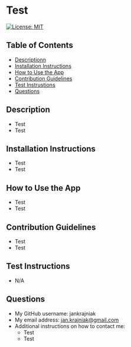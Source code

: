 
# Test
[![License: MIT](https://img.shields.io/badge/License-MIT-yellow.svg)](https://opensource.org/licenses/MIT)

## Table of Contents
- [Descriptionn](#description)
- [Installation Instructions](#installation-instructions)
- [How to Use the App](#how-to-use-the-app)
- [Contribution Guidelines](#contribution-guidelines)
- [Test Instrustions](#test-instructions)
- [Questions](#questions)

## Description
- Test
- Test


## Installation Instructions
- Test
- Test


## How to Use the App
- Test
- Test


## Contribution Guidelines
- Test
- Test


## Test Instructions
- N/A


## Questions
- My GitHub username: jankrajniak
- My email address: jan.krajniak@gmail.com
- Additional instructions on how to contact me:
  - Test
  - Test
